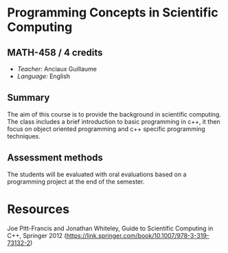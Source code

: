 # Programming Concepts in Scientific Computing

## MATH-458 / 4 credits

- *Teacher:* Anciaux Guillaume
- *Language:* English

## Summary

The aim of this course is to provide the background in scientific computing. The class includes a brief introduction to basic programming in c++, it then focus on object oriented programming and c++ specific programming techniques.

## Assessment methods

The students will be evaluated with oral evaluations based on a programming project at the end of the semester.

# Resources

Joe Pitt-Francis and Jonathan Whiteley, Guide to Scientific Computing in C++, Springer 2012 (https://link.springer.com/book/10.1007/978-3-319-73132-2)

